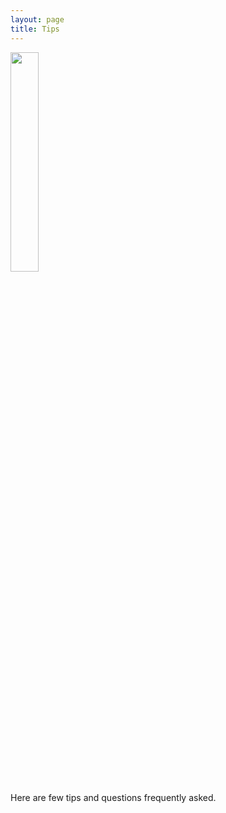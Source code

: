 ```yaml
---
layout: page
title: Tips
---
```


<img src="{{ site.url }}{{ site.baseurl }}/assets/banner.tips.png" width="30%"/>

Here are few tips and questions frequently asked. 



